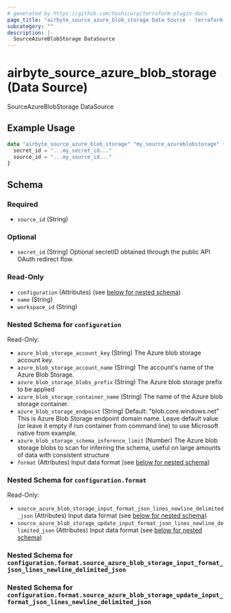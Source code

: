 ```yaml
---
# generated by https://github.com/hashicorp/terraform-plugin-docs
page_title: "airbyte_source_azure_blob_storage Data Source - terraform-provider-airbyte"
subcategory: ""
description: |-
  SourceAzureBlobStorage DataSource
---
```


# airbyte_source_azure_blob_storage (Data Source)

SourceAzureBlobStorage DataSource

## Example Usage

```terraform
data "airbyte_source_azure_blob_storage" "my_source_azureblobstorage" {
  secret_id = "...my_secret_id..."
  source_id = "...my_source_id..."
}
```

<!-- schema generated by tfplugindocs -->
## Schema

### Required

- `source_id` (String)

### Optional

- `secret_id` (String) Optional secretID obtained through the public API OAuth redirect flow.

### Read-Only

- `configuration` (Attributes) (see [below for nested schema](#nestedatt--configuration))
- `name` (String)
- `workspace_id` (String)

<a id="nestedatt--configuration"></a>
### Nested Schema for `configuration`

Read-Only:

- `azure_blob_storage_account_key` (String) The Azure blob storage account key.
- `azure_blob_storage_account_name` (String) The account's name of the Azure Blob Storage.
- `azure_blob_storage_blobs_prefix` (String) The Azure blob storage prefix to be applied
- `azure_blob_storage_container_name` (String) The name of the Azure blob storage container.
- `azure_blob_storage_endpoint` (String) Default: "blob.core.windows.net"
This is Azure Blob Storage endpoint domain name. Leave default value (or leave it empty if run container from command line) to use Microsoft native from example.
- `azure_blob_storage_schema_inference_limit` (Number) The Azure blob storage blobs to scan for inferring the schema, useful on large amounts of data with consistent structure
- `format` (Attributes) Input data format (see [below for nested schema](#nestedatt--configuration--format))

<a id="nestedatt--configuration--format"></a>
### Nested Schema for `configuration.format`

Read-Only:

- `source_azure_blob_storage_input_format_json_lines_newline_delimited_json` (Attributes) Input data format (see [below for nested schema](#nestedatt--configuration--format--source_azure_blob_storage_input_format_json_lines_newline_delimited_json))
- `source_azure_blob_storage_update_input_format_json_lines_newline_delimited_json` (Attributes) Input data format (see [below for nested schema](#nestedatt--configuration--format--source_azure_blob_storage_update_input_format_json_lines_newline_delimited_json))

<a id="nestedatt--configuration--format--source_azure_blob_storage_input_format_json_lines_newline_delimited_json"></a>
### Nested Schema for `configuration.format.source_azure_blob_storage_input_format_json_lines_newline_delimited_json`


<a id="nestedatt--configuration--format--source_azure_blob_storage_update_input_format_json_lines_newline_delimited_json"></a>
### Nested Schema for `configuration.format.source_azure_blob_storage_update_input_format_json_lines_newline_delimited_json`


